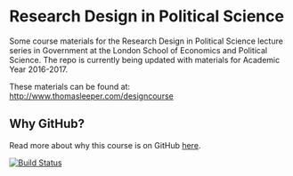 # Research Design in Political Science #

Some course materials for the Research Design in Political Science lecture series in Government at the London School of Economics and Political Science. The repo is currently being updated with materials for Academic Year 2016-2017.

These materials can be found at: http://www.thomasleeper.com/designcourse


## Why GitHub? ##

Read more about why this course is on GitHub [here](fork.md).

[![Build Status](https://travis-ci.org/leeper/designcourse.png?branch=gh-pages)](https://travis-ci.org/leeper/designcourse)
